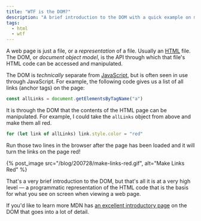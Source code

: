 ```yaml
---
title: "WTF is the DOM?"
description: "A brief introduction to the DOM with a quick example on manipulating it, and a link to digging in deeper."
tags:
  - html
  - wtf
---
```


A web page is just a file, or a _representation_ of a file. Usually an [HTML](/wtf-is-html) file. The DOM, or _document object model_, is the API through which that file's HTML code can be accessed and manipulated.

The DOM is _technically_ separate from [JavaScript](/wtf-is-javascript), but is often seen in use through JavaScript. For example, the following code gives us a list of all links (anchor tags) on the page:

```js
const allLinks = document.getElementsByTagName("a")
```

It is through the DOM that the contents of the HTML page can be manipulated. For example, I could take the `allLinks` object from above and make them all red.

```js
for (let link of allLinks) link.style.color = "red"
```

Run those two lines in the browser after the page has been loaded and it will turn the links on the page red!

{% post_image src="/blog/200728/make-links-red.gif", alt="Make Links Red" %}

That's a very brief introduction to the DOM, but that's all it is at a very high level — a programmatic representation of the HTML code that is the basis for what you see on screen when viewing a web page.

If you'd like to learn more MDN has [an excellent introductory page](https://developer.mozilla.org/en-US/docs/Web/API/Document_Object_Model/Introduction) on the DOM that goes into a lot of detail.
